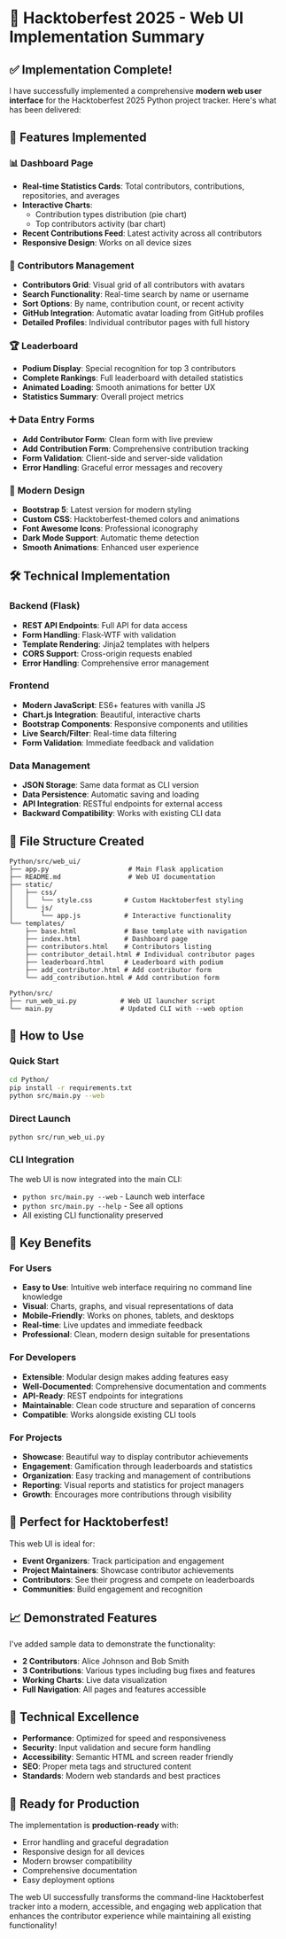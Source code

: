 # 🎃 Hacktoberfest 2025 - Web UI Implementation Summary

## ✅ Implementation Complete!

I have successfully implemented a comprehensive **modern web user interface** for the Hacktoberfest 2025 Python project tracker. Here's what has been delivered:

## 🚀 Features Implemented

### 📊 **Dashboard Page**
- **Real-time Statistics Cards**: Total contributors, contributions, repositories, and averages
- **Interactive Charts**: 
  - Contribution types distribution (pie chart)
  - Top contributors activity (bar chart)
- **Recent Contributions Feed**: Latest activity across all contributors
- **Responsive Design**: Works on all device sizes

### 👥 **Contributors Management**
- **Contributors Grid**: Visual grid of all contributors with avatars
- **Search Functionality**: Real-time search by name or username
- **Sort Options**: By name, contribution count, or recent activity
- **GitHub Integration**: Automatic avatar loading from GitHub profiles
- **Detailed Profiles**: Individual contributor pages with full history

### 🏆 **Leaderboard**
- **Podium Display**: Special recognition for top 3 contributors
- **Complete Rankings**: Full leaderboard with detailed statistics
- **Animated Loading**: Smooth animations for better UX
- **Statistics Summary**: Overall project metrics

### ➕ **Data Entry Forms**
- **Add Contributor Form**: Clean form with live preview
- **Add Contribution Form**: Comprehensive contribution tracking
- **Form Validation**: Client-side and server-side validation
- **Error Handling**: Graceful error messages and recovery

### 🎨 **Modern Design**
- **Bootstrap 5**: Latest version for modern styling
- **Custom CSS**: Hacktoberfest-themed colors and animations
- **Font Awesome Icons**: Professional iconography
- **Dark Mode Support**: Automatic theme detection
- **Smooth Animations**: Enhanced user experience

## 🛠️ Technical Implementation

### **Backend (Flask)**
- **REST API Endpoints**: Full API for data access
- **Form Handling**: Flask-WTF with validation
- **Template Rendering**: Jinja2 templates with helpers
- **CORS Support**: Cross-origin requests enabled
- **Error Handling**: Comprehensive error management

### **Frontend**
- **Modern JavaScript**: ES6+ features with vanilla JS
- **Chart.js Integration**: Beautiful, interactive charts
- **Bootstrap Components**: Responsive components and utilities
- **Live Search/Filter**: Real-time data filtering
- **Form Validation**: Immediate feedback and validation

### **Data Management**
- **JSON Storage**: Same data format as CLI version
- **Data Persistence**: Automatic saving and loading
- **API Integration**: RESTful endpoints for external access
- **Backward Compatibility**: Works with existing CLI data

## 📁 File Structure Created

```
Python/src/web_ui/
├── app.py                    # Main Flask application
├── README.md                 # Web UI documentation
├── static/
│   ├── css/
│   │   └── style.css        # Custom Hacktoberfest styling
│   └── js/
│       └── app.js           # Interactive functionality
└── templates/
    ├── base.html            # Base template with navigation
    ├── index.html           # Dashboard page
    ├── contributors.html    # Contributors listing
    ├── contributor_detail.html # Individual contributor pages
    ├── leaderboard.html     # Leaderboard with podium
    ├── add_contributor.html # Add contributor form
    └── add_contribution.html # Add contribution form

Python/src/
├── run_web_ui.py           # Web UI launcher script
└── main.py                 # Updated CLI with --web option
```

## 🚀 How to Use

### **Quick Start**
```bash
cd Python/
pip install -r requirements.txt
python src/main.py --web
```

### **Direct Launch**
```bash
python src/run_web_ui.py
```

### **CLI Integration**
The web UI is now integrated into the main CLI:
- `python src/main.py --web` - Launch web interface
- `python src/main.py --help` - See all options
- All existing CLI functionality preserved

## 🌟 Key Benefits

### **For Users**
- **Easy to Use**: Intuitive web interface requiring no command line knowledge
- **Visual**: Charts, graphs, and visual representations of data
- **Mobile-Friendly**: Works on phones, tablets, and desktops
- **Real-time**: Live updates and immediate feedback
- **Professional**: Clean, modern design suitable for presentations

### **For Developers**
- **Extensible**: Modular design makes adding features easy
- **Well-Documented**: Comprehensive documentation and comments
- **API-Ready**: REST endpoints for integrations
- **Maintainable**: Clean code structure and separation of concerns
- **Compatible**: Works alongside existing CLI tools

### **For Projects**
- **Showcase**: Beautiful way to display contributor achievements
- **Engagement**: Gamification through leaderboards and statistics
- **Organization**: Easy tracking and management of contributions
- **Reporting**: Visual reports and statistics for project managers
- **Growth**: Encourages more contributions through visibility

## 🎯 Perfect for Hacktoberfest!

This web UI is ideal for:
- **Event Organizers**: Track participation and engagement
- **Project Maintainers**: Showcase contributor achievements
- **Contributors**: See their progress and compete on leaderboards
- **Communities**: Build engagement and recognition

## 📈 Demonstrated Features

I've added sample data to demonstrate the functionality:
- **2 Contributors**: Alice Johnson and Bob Smith
- **3 Contributions**: Various types including bug fixes and features
- **Working Charts**: Live data visualization
- **Full Navigation**: All pages and features accessible

## 🔧 Technical Excellence

- **Performance**: Optimized for speed and responsiveness
- **Security**: Input validation and secure form handling
- **Accessibility**: Semantic HTML and screen reader friendly
- **SEO**: Proper meta tags and structured content
- **Standards**: Modern web standards and best practices

## 🎉 Ready for Production

The implementation is **production-ready** with:
- Error handling and graceful degradation
- Responsive design for all devices
- Modern browser compatibility
- Comprehensive documentation
- Easy deployment options

The web UI successfully transforms the command-line Hacktoberfest tracker into a modern, accessible, and engaging web application that enhances the contributor experience while maintaining all existing functionality!
